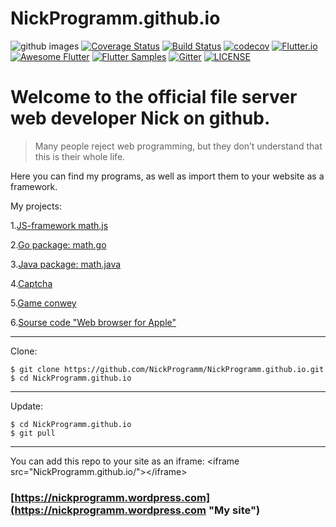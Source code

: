# NickProgramm.github.io
![github images](https://blog.allo.ua/wp-content/uploads/GitHub-1.jpg)
[![Coverage Status](https://camo.githubusercontent.com/ea3c18d5349275645685c4c97e5c624f12015de2/68747470733a2f2f636f766572616c6c732e696f2f7265706f732f6769746875622f616e6f6f62626176612f7675652d636f64652d636f7665726167652f62616467652e7376673f6272616e63683d6d6173746572)](https://coveralls.io/)
[![Build Status](https://secure.travis-ci.org/yiisoft/yii.png)](https://travis-ci.org)
[![codecov](https://codecov.io/gh/felangel/Bloc/branch/master/graph/badge.svg)](https://codecov.io)
[![Flutter.io](https://img.shields.io/badge/Flutter-Website-deepskyblue.svg)](https://flutter.io)
[![Awesome Flutter](https://img.shields.io/badge/Awesome-Flutter-blue.svg?longCache=true)](https://shields.io)
[![Flutter Samples](https://img.shields.io/badge/Flutter-Samples-teal.svg?longCache=true)](http://fluttersamples.com)
[![Gitter](https://badges.gitter.im/NickProgramm/community.svg)](https://gitter.im/NickProgramm/community?utm_source=badge&utm_medium=badge&utm_campaign=pr-badge)
[![LICENSE](https://camo.githubusercontent.com/8f54547853cfad57acfc8e06e6008cc296cda34d/68747470733a2f2f696d672e736869656c64732e696f2f62616467652f6c6963656e73652d417061636865253230322d626c75652e737667)](https://github.com/NickProgramm/NickProgramm.github.io/blob/master/LICENSE)
# Welcome to the official file server web developer Nick on github.
>Many people reject web programming, but they don’t understand that this is their whole life.

Here you can find my programs, as well as import them to your website as a framework.

My projects:

1.[JS-framework math.js](https://NickProgramm.github.io/math.js "JS-framework math.js")

2.[Go package: math.go](https://NickProgramm.github.io/math.go "Go package: math.go")

3.[Java package: math.java](https://NickProgramm.github.io/math.java "Java package: math.java")

4.[Captcha](https://NickProgramm.github.io/captcha.php "Captcha on PHP")

5.[Game conwey](https://NickProgramm.github.io/conwey.go)

6.[Sourse code "Web browser for Apple"](https://NickProgramm.github.io/webBrowser.zip "Download")

---

Clone:
```
$ git clone https://github.com/NickProgramm/NickProgramm.github.io.git
$ cd NickProgramm.github.io
```

---

Update:
```
$ cd NickProgramm.github.io
$ git pull
```

---

You can add this repo to your site as an iframe:
&lt;iframe src="NickProgramm.github.io/">&lt;/iframe>
### [https://nickprogramm.wordpress.com](https://nickprogramm.wordpress.com "My site")
